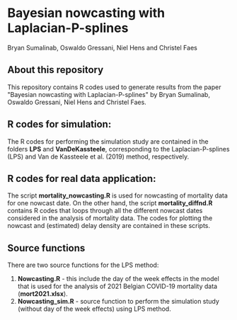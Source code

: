 # Bayesian nowcasting with Laplacian-P-splines
Bryan Sumalinab, Oswaldo Gressani, Niel Hens and Christel Faes

## About this repository
This repository contains R codes used to generate results from the paper "Bayesian nowcasting with
Laplacian-P-splines" by Bryan Sumalinab, Oswaldo Gressani, Niel Hens and Christel Faes.

## R codes for simulation:
The R codes for performing the simulation study are contained in the folders **LPS** and **VanDeKassteele**, 
corresponding to the Laplacian-P-splines (LPS) and Van de Kassteele et al. (2019) method, respectively.

## R codes for real data application:
The script **mortality_nowcasting.R** is used for nowcasting of mortality data for one nowcast date. 
On the other hand, the script **mortality_diffnd.R** contains R codes that 
loops through all the different nowcast dates considered in the analysis of mortality data.
The codes for plotting the nowcast and (estimated) delay density are contained in these scripts.

## Source functions
There are two source functions for the LPS method:
1. **Nowcasting.R** - this include the day of the week effects in the model that is used for the analysis of 2021 Belgian COVID-19 mortality data (**mort2021.xlsx**).
2. **Nowcasting_sim.R** - source function to perform the simulation study (without day of the week effects) using LPS method.
